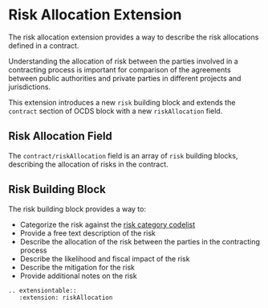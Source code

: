 # Risk Allocation Extension

The risk allocation extension provides a way to describe the risk allocations defined in a contract.

Understanding the allocation of risk between the parties involved in a contracting process is important for comparison of the agreements between public authorities and private parties in different projects and jurisdictions.

This extension introduces a new ```risk``` building block and extends the ```contract``` section of OCDS block with a new ```riskAllocation``` field.

## Risk Allocation Field

The ```contract/riskAllocation``` field is an array of ```risk``` building blocks, describing the allocation of risks in the contract.

## Risk Building Block

The risk building block provides a way to:

* Categorize the risk against the [risk category codelist](http://standard.open-contracting.org/latest/en/schema/codelists/#risk-category)
* Provide a free text description of the risk
* Describe the allocation of the risk between the parties in the contracting process
* Describe the likelihood and fiscal impact of the risk
* Describe the mitigation for the risk
* Provide additional notes on the risk

```eval_rst
.. extensiontable::
   :extension: riskAllocation
```
